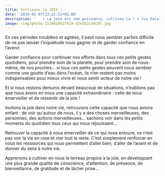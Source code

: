 ```yaml
---
title: Cultivons la JOIE !
date: '2019-01-07T13:22:52+01:00'
description: '   « La joie est une puissance, cultivez-la ! » (Le Dalaï Lama)'
image: /img/photo-1520810627419-35e362c5dc07.jpg
---
```

En ces périodes troublées et agitées, il peut nous sembler parfois difficile de ne pas laisser l’inquiétude nous gagner et de garder confiance en l’avenir.

Garder confiance pour continuer nos efforts dans tous ces petits gestes quotidiens, pour prendre soin de la planète, pour prendre soin de nous-même, de nos proches… si tous ces petits gestes peuvent nous sembler comme une goutte d’eau dans l’océan, ils n’en restent pas moins indispensables pour mieux vivre et nous sentir acteur de notre vie ! 

Et si nous restons démunis devant beaucoup de situations, n’oublions pas que nous avons en nous une capacité extraordinaire : celle de nous émerveiller et de ressentir de la joie !

Invitons la joie dans notre vie, retrouvons cette capacité que nous avions enfant : de voir qu’autour de nous, il y a des choses merveilleuses, des personnes, des actions merveilleuses… sachons voir dans les petits moments du quotidien tous ceux qui nous réjouissent...

Retrouver la capacité à nous émerveiller de ce qui nous entoure, ce n’est pas voir la vie en rose et nier tout le reste. C’est simplement renforcer en nous les ressources qui nous permettent d’aller bien, d’aller de l’avant et de donner du sens à notre vie.

Apprenons à cultiver en nous le terreau propice à la joie, en développant une plus grande qualité de conscience, d’attention, de présence, de bienveillance, de gratitude et de lâcher prise…
